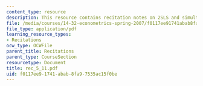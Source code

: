 ```yaml
---
content_type: resource
description: This resource contains recitation notes on 2SLS and simultaneous equations.
file: /media/courses/14-32-econometrics-spring-2007/f0117ee91741abab8fa97535ac15f0be_rec_5_11.pdf
file_type: application/pdf
learning_resource_types:
- Recitations
ocw_type: OCWFile
parent_title: Recitations
parent_type: CourseSection
resourcetype: Document
title: rec_5_11.pdf
uid: f0117ee9-1741-abab-8fa9-7535ac15f0be
---
```

